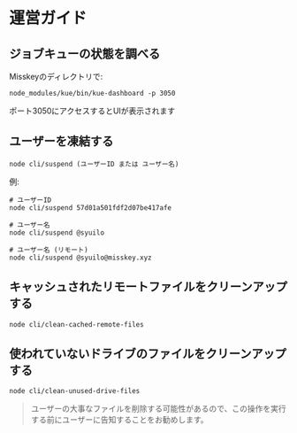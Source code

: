 # 運営ガイド

## ジョブキューの状態を調べる
Misskeyのディレクトリで:
``` shell
node_modules/kue/bin/kue-dashboard -p 3050
```
ポート3050にアクセスするとUIが表示されます

## ユーザーを凍結する
``` shell
node cli/suspend (ユーザーID または ユーザー名)
```
例:
``` shell
# ユーザーID
node cli/suspend 57d01a501fdf2d07be417afe

# ユーザー名
node cli/suspend @syuilo

# ユーザー名 (リモート)
node cli/suspend @syuilo@misskey.xyz
```

## キャッシュされたリモートファイルをクリーンアップする
``` shell
node cli/clean-cached-remote-files
```

## 使われていないドライブのファイルをクリーンアップする
``` shell
node cli/clean-unused-drive-files
```
> ユーザーの大事なファイルを削除する可能性があるので、この操作を実行する前にユーザーに告知することをお勧めします。
